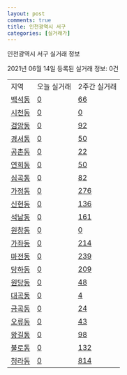 ```yaml
---
layout: post
comments: true
title: 인천광역시 서구
categories: [실거래가]
---
```


인천광역시 서구 실거래 정보

2021년 06월 14일 등록된 실거래 정보: 0건


<table class="sortable">
  <tr>
    <td>지역</td>
    <td>오늘 실거래</td>
    <td>2주간 실거래</td>
  </tr>

  
  <tr class="item">
    <td><a href="2826010100.html">백석동</a></td>
    <td><a href="2826010100.html">0</a></td>
    <td><a href="2826010100.html">66</a></td>
  </tr>
    

  <tr class="item">
    <td><a href="2826010200.html">시천동</a></td>
    <td><a href="2826010200.html">0</a></td>
    <td><a href="2826010200.html">0</a></td>
  </tr>
    

  <tr class="item">
    <td><a href="2826010300.html">검암동</a></td>
    <td><a href="2826010300.html">0</a></td>
    <td><a href="2826010300.html">92</a></td>
  </tr>
    

  <tr class="item">
    <td><a href="2826010400.html">경서동</a></td>
    <td><a href="2826010400.html">0</a></td>
    <td><a href="2826010400.html">50</a></td>
  </tr>
    

  <tr class="item">
    <td><a href="2826010500.html">공촌동</a></td>
    <td><a href="2826010500.html">0</a></td>
    <td><a href="2826010500.html">22</a></td>
  </tr>
    

  <tr class="item">
    <td><a href="2826010600.html">연희동</a></td>
    <td><a href="2826010600.html">0</a></td>
    <td><a href="2826010600.html">50</a></td>
  </tr>
    

  <tr class="item">
    <td><a href="2826010700.html">심곡동</a></td>
    <td><a href="2826010700.html">0</a></td>
    <td><a href="2826010700.html">82</a></td>
  </tr>
    

  <tr class="item">
    <td><a href="2826010800.html">가정동</a></td>
    <td><a href="2826010800.html">0</a></td>
    <td><a href="2826010800.html">276</a></td>
  </tr>
    

  <tr class="item">
    <td><a href="2826010900.html">신현동</a></td>
    <td><a href="2826010900.html">0</a></td>
    <td><a href="2826010900.html">136</a></td>
  </tr>
    

  <tr class="item">
    <td><a href="2826011000.html">석남동</a></td>
    <td><a href="2826011000.html">0</a></td>
    <td><a href="2826011000.html">161</a></td>
  </tr>
    

  <tr class="item">
    <td><a href="2826011100.html">원창동</a></td>
    <td><a href="2826011100.html">0</a></td>
    <td><a href="2826011100.html">0</a></td>
  </tr>
    

  <tr class="item">
    <td><a href="2826011200.html">가좌동</a></td>
    <td><a href="2826011200.html">0</a></td>
    <td><a href="2826011200.html">214</a></td>
  </tr>
    

  <tr class="item">
    <td><a href="2826011300.html">마전동</a></td>
    <td><a href="2826011300.html">0</a></td>
    <td><a href="2826011300.html">239</a></td>
  </tr>
    

  <tr class="item">
    <td><a href="2826011400.html">당하동</a></td>
    <td><a href="2826011400.html">0</a></td>
    <td><a href="2826011400.html">209</a></td>
  </tr>
    

  <tr class="item">
    <td><a href="2826011500.html">원당동</a></td>
    <td><a href="2826011500.html">0</a></td>
    <td><a href="2826011500.html">48</a></td>
  </tr>
    

  <tr class="item">
    <td><a href="2826011700.html">대곡동</a></td>
    <td><a href="2826011700.html">0</a></td>
    <td><a href="2826011700.html">4</a></td>
  </tr>
    

  <tr class="item">
    <td><a href="2826011800.html">금곡동</a></td>
    <td><a href="2826011800.html">0</a></td>
    <td><a href="2826011800.html">24</a></td>
  </tr>
    

  <tr class="item">
    <td><a href="2826011900.html">오류동</a></td>
    <td><a href="2826011900.html">0</a></td>
    <td><a href="2826011900.html">43</a></td>
  </tr>
    

  <tr class="item">
    <td><a href="2826012000.html">왕길동</a></td>
    <td><a href="2826012000.html">0</a></td>
    <td><a href="2826012000.html">98</a></td>
  </tr>
    

  <tr class="item">
    <td><a href="2826012100.html">불로동</a></td>
    <td><a href="2826012100.html">0</a></td>
    <td><a href="2826012100.html">132</a></td>
  </tr>
    

  <tr class="item">
    <td><a href="2826012200.html">청라동</a></td>
    <td><a href="2826012200.html">0</a></td>
    <td><a href="2826012200.html">814</a></td>
  </tr>
    


</table>
    
